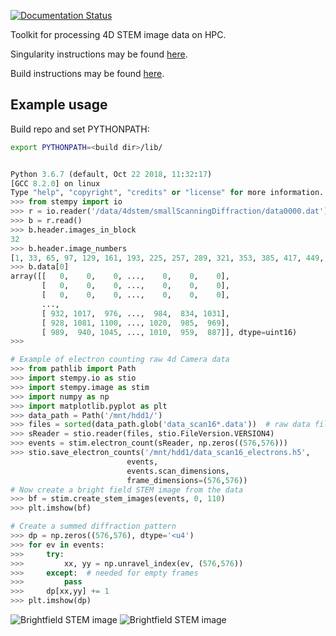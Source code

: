 [![Documentation Status](https://readthedocs.org/projects/stempy/badge/?version=latest)](https://stempy.readthedocs.io/en/latest/?badge=latest)

Toolkit for processing 4D STEM image data on HPC.

Singularity instructions may be found [here](https://stempy.readthedocs.io/en/latest/singularity.html).

Build instructions may be found [here](https://stempy.readthedocs.io/en/latest/BUILDING.html).

Example usage
-------------

Build repo and set PYTHONPATH:

```bash
export PYTHONPATH=<build dir>/lib/
```


```python

Python 3.6.7 (default, Oct 22 2018, 11:32:17)
[GCC 8.2.0] on linux
Type "help", "copyright", "credits" or "license" for more information.
>>> from stempy import io
>>> r = io.reader('/data/4dstem/smallScanningDiffraction/data0000.dat')
>>> b = r.read()
>>> b.header.images_in_block
32
>>> b.header.image_numbers
[1, 33, 65, 97, 129, 161, 193, 225, 257, 289, 321, 353, 385, 417, 449, 481, 513, 545, 577, 609, 641, 673, 705, 737, 769, 801, 833, 865, 897, 929, 961, 993]
>>> b.data[0]
array([[   0,    0,    0, ...,    0,    0,    0],
       [   0,    0,    0, ...,    0,    0,    0],
       [   0,    0,    0, ...,    0,    0,    0],
       ...,
       [ 932, 1017,  976, ...,  984,  834, 1031],
       [ 928, 1081, 1100, ..., 1020,  985,  969],
       [ 989,  940, 1045, ..., 1010,  959,  887]], dtype=uint16)
>>>

```

```python
# Example of electron counting raw 4d Camera data
>>> from pathlib import Path
>>> import stempy.io as stio
>>> import stempy.image as stim
>>> import numpy as np
>>> import matplotlib.pyplot as plt
>>> data_path = Path('/mnt/hdd1/')
>>> files = sorted(data_path.glob('data_scan16*.data'))  # raw data files
>>> sReader = stio.reader(files, stio.FileVersion.VERSION4)
>>> events = stim.electron_count(sReader, np.zeros((576,576)))
>>> stio.save_electron_counts('/mnt/hdd1/data_scan16_electrons.h5',
                          events,
                          events.scan_dimensions,
                          frame_dimensions=(576,576))
# Now create a bright field STEM image from the data
>>> bf = stim.create_stem_images(events, 0, 110)
>>> plt.imshow(bf)

# Create a summed diffraction pattern
>>> dp = np.zeros((576,576), dtype='<u4')
>>> for ev in events:
>>>     try:
>>>         xx, yy = np.unravel_index(ev, (576,576))
>>>     except:  # needed for empty frames
>>>         pass
>>>     dp[xx,yy] += 1
>>> plt.imshow(dp)
```
![Brightfield STEM image](https:/url.to.image/image.jpg)
![Brightfield STEM image](https:/url.to.pattern/pattern.jpg)
